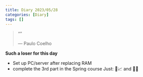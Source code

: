 ```yaml
---
title: Diary 2023/05/28
categories: [Diary]
tags: []
---
```

>“”
>
> ― Paulo Coelho
 
**Such a loser for this day**
- Set up PC/server after replacing RAM
- complete the 3rd part in the Spring course
Just: 📝📈 and 📱⏰